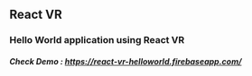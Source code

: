 ## React VR

### Hello World application using React VR

##### Check Demo : https://react-vr-helloworld.firebaseapp.com/
